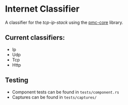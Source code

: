 # Internet Classifier

A classifier for the *tcp-ip-stack* using the [pmc-core](../../pmc-core) library.

## Current classifiers:
- Ip
- Udp
- Tcp
- Http

## Testing
- Component tests can be found in `tests/component.rs`
- Captures can be found in `tests/captures/`
